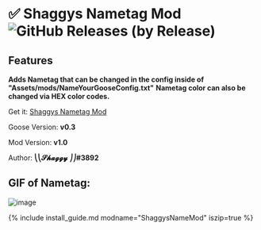 ﻿# ✅ Shaggys Nametag Mod ![GitHub Releases (by Release)](https://img.shields.io/github/downloads/desktopgooseunofficial/resourcehub/ShaggyNametag-1.0/total?logo=github)

## Features

**Adds Nametag that can be changed in the config inside of "Assets/mods/NameYourGooseConfig.txt"**
**Nametag color can also be changed via HEX color codes.**

Get it: [Shaggys Nametag Mod](https://github.com/DesktopGooseUnofficial/ResourceHub/releases/download/ShaggyNametag-1.0/ShaggysNameMod.zip)

Goose Version: **v0.3**

Mod Version: **v1.0**

Author: **⎝⎝𝓢𝓱𝓪𝓰𝓰𝔂 ⎠⎠#3892**

## GIF of Nametag:

![image](https://i.imgur.com/BBPND2p.gif)

{% include install_guide.md modname="ShaggysNameMod" iszip=true %}
